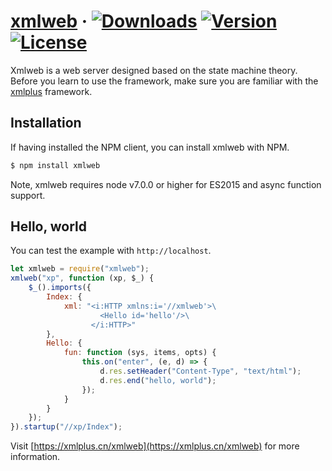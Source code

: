 # [xmlweb](https://github.com/qudou/xmlweb) &middot; <a href="https://www.npmjs.com/package/xmlweb"><img src="https://img.shields.io/npm/dt/xmlweb.svg" alt="Downloads"></a> <a href="https://www.npmjs.com/package/xmlweb"><img src="https://img.shields.io/npm/v/xmlweb.svg" alt="Version"></a> <a href="https://www.npmjs.com/package/xmlweb"><img src="https://img.shields.io/npm/l/xmlweb.svg" alt="License"></a>

Xmlweb is a web server designed based on the state machine theory. Before you learn to use the framework, make sure you are familiar with the [xmlplus](http://xmlplus.cn) framework.

## Installation

If having installed the NPM client, you can install xmlweb with NPM.

```bash
$ npm install xmlweb
```

Note, xmlweb requires node v7.0.0 or higher for ES2015 and async function support.

## Hello, world

You can test the example with `http://localhost`.

```js
let xmlweb = require("xmlweb");
xmlweb("xp", function (xp, $_) {
    $_().imports({
        Index: {
            xml: "<i:HTTP xmlns:i='//xmlweb'>\
                    <Hello id='hello'/>\
                  </i:HTTP>"
        },
        Hello: {
            fun: function (sys, items, opts) {
                this.on("enter", (e, d) => {
                    d.res.setHeader("Content-Type", "text/html");
                    d.res.end("hello, world");
                });
            }
        }
    });
}).startup("//xp/Index");
```

Visit [https://xmlplus.cn/xmlweb](https://xmlplus.cn/xmlweb) for more information.